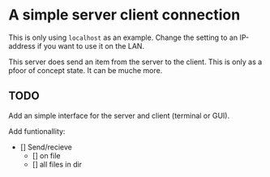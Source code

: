 # A simple server client connection

This is only using ```localhost``` as an example. Change the setting to an IP-address if you want to use it on the LAN.

This server does send an item from the server to the client. This is only as a pfoor of concept state. It can be muche more. 

## TODO
Add an simple interface for the server and client (terminal or GUI). 

Add funtionallity:
- [] Send/recieve
    - [] on file
    - [] all files in dir